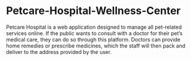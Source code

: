 # Petcare-Hospital-Wellness-Center
Petcare Hospital is a web application designed to manage all pet-related services online. If the public wants to consult with a doctor for their pet’s medical care, they can do so through this platform. Doctors can provide home remedies or prescribe medicines, which the staff will then pack and deliver to the address provided by the user.
